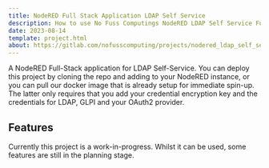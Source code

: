```yaml
---
title: NodeRED Full Stack Application LDAP Self Service
description: How to use No Fuss Computings NodeRED LDAP Self Service Full-Stack Application.
date: 2023-08-14
template: project.html
about: https://gitlab.com/nofusscomputing/projects/nodered_ldap_self_service
---
```


A NodeRED Full-Stack application for LDAP Self-Service. You can deploy this project by cloning the repo and adding to your NodeRED instance, or you can pull our docker image that is already setup for immediate spin-up. The latter only requires that you add your credential encryption key and the credentials for LDAP, GLPI and your OAuth2 provider.


## Features

Currently this project is a work-in-progress. Whilst it can be used, some features are still in the planning stage.
